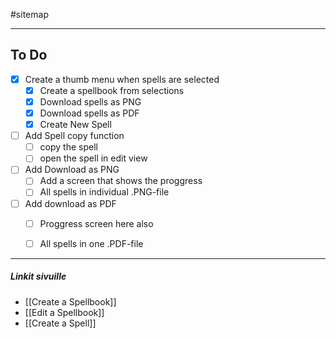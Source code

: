 #sitemap 

---
## To Do
- [x] Create a thumb menu when spells are selected
	- [x] Create a spellbook from selections
	- [x] Download spells as PNG
	- [x] Download spells as PDF
	- [x] Create New Spell
- [ ] Add Spell copy function
	- [ ] copy the spell
	- [ ] open the spell in edit view
- [ ] Add Download as PNG
	- [ ] Add a screen that shows the proggress 
	- [ ] All spells in individual .PNG-file
- [ ] Add download as PDF
	- [ ] Proggress screen here also
	- [ ] All spells in one .PDF-file
 

---
##### Linkit sivuille
- [[Create a Spellbook]]
- [[Edit a Spellbook]]
- [[Create a Spell]]